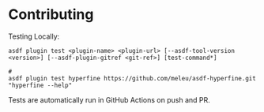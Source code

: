 # Contributing

Testing Locally:

```shell
asdf plugin test <plugin-name> <plugin-url> [--asdf-tool-version <version>] [--asdf-plugin-gitref <git-ref>] [test-command*]

#
asdf plugin test hyperfine https://github.com/meleu/asdf-hyperfine.git "hyperfine --help"
```

Tests are automatically run in GitHub Actions on push and PR.
